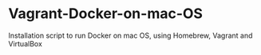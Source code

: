 # Vagrant-Docker-on-mac-OS
Installation script to run Docker on mac OS, using Homebrew, Vagrant and VirtualBox

